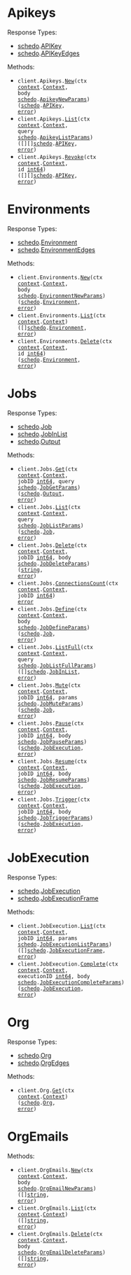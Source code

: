 # Apikeys

Response Types:

- <a href="https://pkg.go.dev/github.com/stainless-sdks/schedosdk-go">schedo</a>.<a href="https://pkg.go.dev/github.com/stainless-sdks/schedosdk-go#APIKey">APIKey</a>
- <a href="https://pkg.go.dev/github.com/stainless-sdks/schedosdk-go">schedo</a>.<a href="https://pkg.go.dev/github.com/stainless-sdks/schedosdk-go#APIKeyEdges">APIKeyEdges</a>

Methods:

- <code title="post /apikeys">client.Apikeys.<a href="https://pkg.go.dev/github.com/stainless-sdks/schedosdk-go#ApikeyService.New">New</a>(ctx <a href="https://pkg.go.dev/context">context</a>.<a href="https://pkg.go.dev/context#Context">Context</a>, body <a href="https://pkg.go.dev/github.com/stainless-sdks/schedosdk-go">schedo</a>.<a href="https://pkg.go.dev/github.com/stainless-sdks/schedosdk-go#ApikeyNewParams">ApikeyNewParams</a>) (<a href="https://pkg.go.dev/github.com/stainless-sdks/schedosdk-go">schedo</a>.<a href="https://pkg.go.dev/github.com/stainless-sdks/schedosdk-go#APIKey">APIKey</a>, <a href="https://pkg.go.dev/builtin#error">error</a>)</code>
- <code title="get /apikeys">client.Apikeys.<a href="https://pkg.go.dev/github.com/stainless-sdks/schedosdk-go#ApikeyService.List">List</a>(ctx <a href="https://pkg.go.dev/context">context</a>.<a href="https://pkg.go.dev/context#Context">Context</a>, query <a href="https://pkg.go.dev/github.com/stainless-sdks/schedosdk-go">schedo</a>.<a href="https://pkg.go.dev/github.com/stainless-sdks/schedosdk-go#ApikeyListParams">ApikeyListParams</a>) ([][]<a href="https://pkg.go.dev/github.com/stainless-sdks/schedosdk-go">schedo</a>.<a href="https://pkg.go.dev/github.com/stainless-sdks/schedosdk-go#APIKey">APIKey</a>, <a href="https://pkg.go.dev/builtin#error">error</a>)</code>
- <code title="delete /apikeys/revoke/{id}">client.Apikeys.<a href="https://pkg.go.dev/github.com/stainless-sdks/schedosdk-go#ApikeyService.Revoke">Revoke</a>(ctx <a href="https://pkg.go.dev/context">context</a>.<a href="https://pkg.go.dev/context#Context">Context</a>, id <a href="https://pkg.go.dev/builtin#int64">int64</a>) ([][]<a href="https://pkg.go.dev/github.com/stainless-sdks/schedosdk-go">schedo</a>.<a href="https://pkg.go.dev/github.com/stainless-sdks/schedosdk-go#APIKey">APIKey</a>, <a href="https://pkg.go.dev/builtin#error">error</a>)</code>

# Environments

Response Types:

- <a href="https://pkg.go.dev/github.com/stainless-sdks/schedosdk-go">schedo</a>.<a href="https://pkg.go.dev/github.com/stainless-sdks/schedosdk-go#Environment">Environment</a>
- <a href="https://pkg.go.dev/github.com/stainless-sdks/schedosdk-go">schedo</a>.<a href="https://pkg.go.dev/github.com/stainless-sdks/schedosdk-go#EnvironmentEdges">EnvironmentEdges</a>

Methods:

- <code title="post /org/environments">client.Environments.<a href="https://pkg.go.dev/github.com/stainless-sdks/schedosdk-go#EnvironmentService.New">New</a>(ctx <a href="https://pkg.go.dev/context">context</a>.<a href="https://pkg.go.dev/context#Context">Context</a>, body <a href="https://pkg.go.dev/github.com/stainless-sdks/schedosdk-go">schedo</a>.<a href="https://pkg.go.dev/github.com/stainless-sdks/schedosdk-go#EnvironmentNewParams">EnvironmentNewParams</a>) (<a href="https://pkg.go.dev/github.com/stainless-sdks/schedosdk-go">schedo</a>.<a href="https://pkg.go.dev/github.com/stainless-sdks/schedosdk-go#Environment">Environment</a>, <a href="https://pkg.go.dev/builtin#error">error</a>)</code>
- <code title="get /org/environments">client.Environments.<a href="https://pkg.go.dev/github.com/stainless-sdks/schedosdk-go#EnvironmentService.List">List</a>(ctx <a href="https://pkg.go.dev/context">context</a>.<a href="https://pkg.go.dev/context#Context">Context</a>) ([]<a href="https://pkg.go.dev/github.com/stainless-sdks/schedosdk-go">schedo</a>.<a href="https://pkg.go.dev/github.com/stainless-sdks/schedosdk-go#Environment">Environment</a>, <a href="https://pkg.go.dev/builtin#error">error</a>)</code>
- <code title="delete /org/environments/{id}">client.Environments.<a href="https://pkg.go.dev/github.com/stainless-sdks/schedosdk-go#EnvironmentService.Delete">Delete</a>(ctx <a href="https://pkg.go.dev/context">context</a>.<a href="https://pkg.go.dev/context#Context">Context</a>, id <a href="https://pkg.go.dev/builtin#int64">int64</a>) (<a href="https://pkg.go.dev/github.com/stainless-sdks/schedosdk-go">schedo</a>.<a href="https://pkg.go.dev/github.com/stainless-sdks/schedosdk-go#Environment">Environment</a>, <a href="https://pkg.go.dev/builtin#error">error</a>)</code>

# Jobs

Response Types:

- <a href="https://pkg.go.dev/github.com/stainless-sdks/schedosdk-go">schedo</a>.<a href="https://pkg.go.dev/github.com/stainless-sdks/schedosdk-go#Job">Job</a>
- <a href="https://pkg.go.dev/github.com/stainless-sdks/schedosdk-go">schedo</a>.<a href="https://pkg.go.dev/github.com/stainless-sdks/schedosdk-go#JobInList">JobInList</a>
- <a href="https://pkg.go.dev/github.com/stainless-sdks/schedosdk-go">schedo</a>.<a href="https://pkg.go.dev/github.com/stainless-sdks/schedosdk-go#Output">Output</a>

Methods:

- <code title="get /jobs/{jobId}">client.Jobs.<a href="https://pkg.go.dev/github.com/stainless-sdks/schedosdk-go#JobService.Get">Get</a>(ctx <a href="https://pkg.go.dev/context">context</a>.<a href="https://pkg.go.dev/context#Context">Context</a>, jobID <a href="https://pkg.go.dev/builtin#int64">int64</a>, query <a href="https://pkg.go.dev/github.com/stainless-sdks/schedosdk-go">schedo</a>.<a href="https://pkg.go.dev/github.com/stainless-sdks/schedosdk-go#JobGetParams">JobGetParams</a>) (<a href="https://pkg.go.dev/github.com/stainless-sdks/schedosdk-go">schedo</a>.<a href="https://pkg.go.dev/github.com/stainless-sdks/schedosdk-go#Output">Output</a>, <a href="https://pkg.go.dev/builtin#error">error</a>)</code>
- <code title="get /jobs">client.Jobs.<a href="https://pkg.go.dev/github.com/stainless-sdks/schedosdk-go#JobService.List">List</a>(ctx <a href="https://pkg.go.dev/context">context</a>.<a href="https://pkg.go.dev/context#Context">Context</a>, query <a href="https://pkg.go.dev/github.com/stainless-sdks/schedosdk-go">schedo</a>.<a href="https://pkg.go.dev/github.com/stainless-sdks/schedosdk-go#JobListParams">JobListParams</a>) (<a href="https://pkg.go.dev/github.com/stainless-sdks/schedosdk-go">schedo</a>.<a href="https://pkg.go.dev/github.com/stainless-sdks/schedosdk-go#Job">Job</a>, <a href="https://pkg.go.dev/builtin#error">error</a>)</code>
- <code title="delete /jobs/{jobId}">client.Jobs.<a href="https://pkg.go.dev/github.com/stainless-sdks/schedosdk-go#JobService.Delete">Delete</a>(ctx <a href="https://pkg.go.dev/context">context</a>.<a href="https://pkg.go.dev/context#Context">Context</a>, jobID <a href="https://pkg.go.dev/builtin#int64">int64</a>, body <a href="https://pkg.go.dev/github.com/stainless-sdks/schedosdk-go">schedo</a>.<a href="https://pkg.go.dev/github.com/stainless-sdks/schedosdk-go#JobDeleteParams">JobDeleteParams</a>) (<a href="https://pkg.go.dev/builtin#string">string</a>, <a href="https://pkg.go.dev/builtin#error">error</a>)</code>
- <code title="get /jobs/{jobId}/connections/count">client.Jobs.<a href="https://pkg.go.dev/github.com/stainless-sdks/schedosdk-go#JobService.ConnectionsCount">ConnectionsCount</a>(ctx <a href="https://pkg.go.dev/context">context</a>.<a href="https://pkg.go.dev/context#Context">Context</a>, jobID <a href="https://pkg.go.dev/builtin#int64">int64</a>) <a href="https://pkg.go.dev/builtin#error">error</a></code>
- <code title="post /jobs/definition">client.Jobs.<a href="https://pkg.go.dev/github.com/stainless-sdks/schedosdk-go#JobService.Define">Define</a>(ctx <a href="https://pkg.go.dev/context">context</a>.<a href="https://pkg.go.dev/context#Context">Context</a>, body <a href="https://pkg.go.dev/github.com/stainless-sdks/schedosdk-go">schedo</a>.<a href="https://pkg.go.dev/github.com/stainless-sdks/schedosdk-go#JobDefineParams">JobDefineParams</a>) (<a href="https://pkg.go.dev/github.com/stainless-sdks/schedosdk-go">schedo</a>.<a href="https://pkg.go.dev/github.com/stainless-sdks/schedosdk-go#Job">Job</a>, <a href="https://pkg.go.dev/builtin#error">error</a>)</code>
- <code title="get /jobs/list">client.Jobs.<a href="https://pkg.go.dev/github.com/stainless-sdks/schedosdk-go#JobService.ListFull">ListFull</a>(ctx <a href="https://pkg.go.dev/context">context</a>.<a href="https://pkg.go.dev/context#Context">Context</a>, query <a href="https://pkg.go.dev/github.com/stainless-sdks/schedosdk-go">schedo</a>.<a href="https://pkg.go.dev/github.com/stainless-sdks/schedosdk-go#JobListFullParams">JobListFullParams</a>) ([]<a href="https://pkg.go.dev/github.com/stainless-sdks/schedosdk-go">schedo</a>.<a href="https://pkg.go.dev/github.com/stainless-sdks/schedosdk-go#JobInList">JobInList</a>, <a href="https://pkg.go.dev/builtin#error">error</a>)</code>
- <code title="patch /jobs/mute/{jobId}">client.Jobs.<a href="https://pkg.go.dev/github.com/stainless-sdks/schedosdk-go#JobService.Mute">Mute</a>(ctx <a href="https://pkg.go.dev/context">context</a>.<a href="https://pkg.go.dev/context#Context">Context</a>, jobID <a href="https://pkg.go.dev/builtin#int64">int64</a>, params <a href="https://pkg.go.dev/github.com/stainless-sdks/schedosdk-go">schedo</a>.<a href="https://pkg.go.dev/github.com/stainless-sdks/schedosdk-go#JobMuteParams">JobMuteParams</a>) (<a href="https://pkg.go.dev/github.com/stainless-sdks/schedosdk-go">schedo</a>.<a href="https://pkg.go.dev/github.com/stainless-sdks/schedosdk-go#Job">Job</a>, <a href="https://pkg.go.dev/builtin#error">error</a>)</code>
- <code title="patch /jobs/pause/{jobId}">client.Jobs.<a href="https://pkg.go.dev/github.com/stainless-sdks/schedosdk-go#JobService.Pause">Pause</a>(ctx <a href="https://pkg.go.dev/context">context</a>.<a href="https://pkg.go.dev/context#Context">Context</a>, jobID <a href="https://pkg.go.dev/builtin#int64">int64</a>, body <a href="https://pkg.go.dev/github.com/stainless-sdks/schedosdk-go">schedo</a>.<a href="https://pkg.go.dev/github.com/stainless-sdks/schedosdk-go#JobPauseParams">JobPauseParams</a>) (<a href="https://pkg.go.dev/github.com/stainless-sdks/schedosdk-go">schedo</a>.<a href="https://pkg.go.dev/github.com/stainless-sdks/schedosdk-go#JobExecution">JobExecution</a>, <a href="https://pkg.go.dev/builtin#error">error</a>)</code>
- <code title="patch /jobs/resume/{jobId}">client.Jobs.<a href="https://pkg.go.dev/github.com/stainless-sdks/schedosdk-go#JobService.Resume">Resume</a>(ctx <a href="https://pkg.go.dev/context">context</a>.<a href="https://pkg.go.dev/context#Context">Context</a>, jobID <a href="https://pkg.go.dev/builtin#int64">int64</a>, body <a href="https://pkg.go.dev/github.com/stainless-sdks/schedosdk-go">schedo</a>.<a href="https://pkg.go.dev/github.com/stainless-sdks/schedosdk-go#JobResumeParams">JobResumeParams</a>) (<a href="https://pkg.go.dev/github.com/stainless-sdks/schedosdk-go">schedo</a>.<a href="https://pkg.go.dev/github.com/stainless-sdks/schedosdk-go#JobExecution">JobExecution</a>, <a href="https://pkg.go.dev/builtin#error">error</a>)</code>
- <code title="post /jobs/trigger/{jobId}">client.Jobs.<a href="https://pkg.go.dev/github.com/stainless-sdks/schedosdk-go#JobService.Trigger">Trigger</a>(ctx <a href="https://pkg.go.dev/context">context</a>.<a href="https://pkg.go.dev/context#Context">Context</a>, jobID <a href="https://pkg.go.dev/builtin#int64">int64</a>, body <a href="https://pkg.go.dev/github.com/stainless-sdks/schedosdk-go">schedo</a>.<a href="https://pkg.go.dev/github.com/stainless-sdks/schedosdk-go#JobTriggerParams">JobTriggerParams</a>) (<a href="https://pkg.go.dev/github.com/stainless-sdks/schedosdk-go">schedo</a>.<a href="https://pkg.go.dev/github.com/stainless-sdks/schedosdk-go#JobExecution">JobExecution</a>, <a href="https://pkg.go.dev/builtin#error">error</a>)</code>

# JobExecution

Response Types:

- <a href="https://pkg.go.dev/github.com/stainless-sdks/schedosdk-go">schedo</a>.<a href="https://pkg.go.dev/github.com/stainless-sdks/schedosdk-go#JobExecution">JobExecution</a>
- <a href="https://pkg.go.dev/github.com/stainless-sdks/schedosdk-go">schedo</a>.<a href="https://pkg.go.dev/github.com/stainless-sdks/schedosdk-go#JobExecutionFrame">JobExecutionFrame</a>

Methods:

- <code title="get /jobs/executions/{jobId}">client.JobExecution.<a href="https://pkg.go.dev/github.com/stainless-sdks/schedosdk-go#JobExecutionService.List">List</a>(ctx <a href="https://pkg.go.dev/context">context</a>.<a href="https://pkg.go.dev/context#Context">Context</a>, jobID <a href="https://pkg.go.dev/builtin#int64">int64</a>, params <a href="https://pkg.go.dev/github.com/stainless-sdks/schedosdk-go">schedo</a>.<a href="https://pkg.go.dev/github.com/stainless-sdks/schedosdk-go#JobExecutionListParams">JobExecutionListParams</a>) ([]<a href="https://pkg.go.dev/github.com/stainless-sdks/schedosdk-go">schedo</a>.<a href="https://pkg.go.dev/github.com/stainless-sdks/schedosdk-go#JobExecutionFrame">JobExecutionFrame</a>, <a href="https://pkg.go.dev/builtin#error">error</a>)</code>
- <code title="post /jobs/executions/complete/{executionId}">client.JobExecution.<a href="https://pkg.go.dev/github.com/stainless-sdks/schedosdk-go#JobExecutionService.Complete">Complete</a>(ctx <a href="https://pkg.go.dev/context">context</a>.<a href="https://pkg.go.dev/context#Context">Context</a>, executionID <a href="https://pkg.go.dev/builtin#int64">int64</a>, body <a href="https://pkg.go.dev/github.com/stainless-sdks/schedosdk-go">schedo</a>.<a href="https://pkg.go.dev/github.com/stainless-sdks/schedosdk-go#JobExecutionCompleteParams">JobExecutionCompleteParams</a>) (<a href="https://pkg.go.dev/github.com/stainless-sdks/schedosdk-go">schedo</a>.<a href="https://pkg.go.dev/github.com/stainless-sdks/schedosdk-go#JobExecution">JobExecution</a>, <a href="https://pkg.go.dev/builtin#error">error</a>)</code>

# Org

Response Types:

- <a href="https://pkg.go.dev/github.com/stainless-sdks/schedosdk-go">schedo</a>.<a href="https://pkg.go.dev/github.com/stainless-sdks/schedosdk-go#Org">Org</a>
- <a href="https://pkg.go.dev/github.com/stainless-sdks/schedosdk-go">schedo</a>.<a href="https://pkg.go.dev/github.com/stainless-sdks/schedosdk-go#OrgEdges">OrgEdges</a>

Methods:

- <code title="get /org">client.Org.<a href="https://pkg.go.dev/github.com/stainless-sdks/schedosdk-go#OrgService.Get">Get</a>(ctx <a href="https://pkg.go.dev/context">context</a>.<a href="https://pkg.go.dev/context#Context">Context</a>) (<a href="https://pkg.go.dev/github.com/stainless-sdks/schedosdk-go">schedo</a>.<a href="https://pkg.go.dev/github.com/stainless-sdks/schedosdk-go#Org">Org</a>, <a href="https://pkg.go.dev/builtin#error">error</a>)</code>

# OrgEmails

Methods:

- <code title="post /org/emails">client.OrgEmails.<a href="https://pkg.go.dev/github.com/stainless-sdks/schedosdk-go#OrgEmailService.New">New</a>(ctx <a href="https://pkg.go.dev/context">context</a>.<a href="https://pkg.go.dev/context#Context">Context</a>, body <a href="https://pkg.go.dev/github.com/stainless-sdks/schedosdk-go">schedo</a>.<a href="https://pkg.go.dev/github.com/stainless-sdks/schedosdk-go#OrgEmailNewParams">OrgEmailNewParams</a>) ([]<a href="https://pkg.go.dev/builtin#string">string</a>, <a href="https://pkg.go.dev/builtin#error">error</a>)</code>
- <code title="get /org/emails">client.OrgEmails.<a href="https://pkg.go.dev/github.com/stainless-sdks/schedosdk-go#OrgEmailService.List">List</a>(ctx <a href="https://pkg.go.dev/context">context</a>.<a href="https://pkg.go.dev/context#Context">Context</a>) ([]<a href="https://pkg.go.dev/builtin#string">string</a>, <a href="https://pkg.go.dev/builtin#error">error</a>)</code>
- <code title="delete /org/emails">client.OrgEmails.<a href="https://pkg.go.dev/github.com/stainless-sdks/schedosdk-go#OrgEmailService.Delete">Delete</a>(ctx <a href="https://pkg.go.dev/context">context</a>.<a href="https://pkg.go.dev/context#Context">Context</a>, body <a href="https://pkg.go.dev/github.com/stainless-sdks/schedosdk-go">schedo</a>.<a href="https://pkg.go.dev/github.com/stainless-sdks/schedosdk-go#OrgEmailDeleteParams">OrgEmailDeleteParams</a>) ([]<a href="https://pkg.go.dev/builtin#string">string</a>, <a href="https://pkg.go.dev/builtin#error">error</a>)</code>
